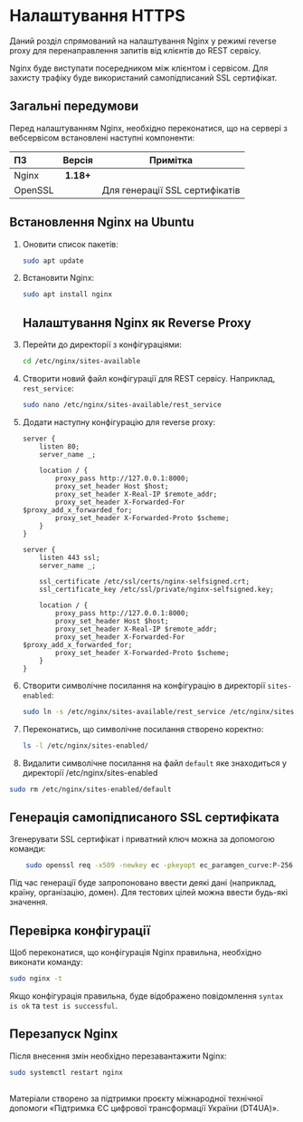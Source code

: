 # Налаштування HTTPS

Даний розділ спрямований на налаштування Nginx у режимі reverse proxy для перенаправлення запитів від клієнтів до REST сервісу.

Nginx буде виступати посередником між клієнтом і сервісом. Для захисту трафіку буде використаний самопідписаний SSL сертифікат.

## Загальні передумови
Перед налаштуванням Nginx, необхідно переконатися, що на сервері з вебсервісом встановлені наступні компоненти:

| ПЗ      |  Версія   | Примітка                       |
|:--------|:---------:|--------------------------------|
| Nginx   | **1.18+** |                                |
| OpenSSL |           | Для генерації SSL сертифікатів |                                                                                                                                                                            |


## Встановлення Nginx на Ubuntu

1. Оновити список пакетів:
    ```bash
    sudo apt update
    ```
2. Встановити Nginx:
    ```bash
    sudo apt install nginx
   ```
   ## Налаштування Nginx як Reverse Proxy

1. Перейти до директорії з конфігураціями:
    ```bash
    cd /etc/nginx/sites-available
    ```

2. Створити новий файл конфігурації для REST сервісу. Наприклад, `rest_service`:
    ```bash
    sudo nano /etc/nginx/sites-available/rest_service
    ```
3. Додати наступну конфігурацію для reverse proxy:
    ```nginx
    server {
        listen 80;
        server_name _;
        
        location / {
            proxy_pass http://127.0.0.1:8000;
            proxy_set_header Host $host;
            proxy_set_header X-Real-IP $remote_addr;
            proxy_set_header X-Forwarded-For $proxy_add_x_forwarded_for;
            proxy_set_header X-Forwarded-Proto $scheme;
        }
    }

    server {
        listen 443 ssl;
        server_name _;

        ssl_certificate /etc/ssl/certs/nginx-selfsigned.crt;
        ssl_certificate_key /etc/ssl/private/nginx-selfsigned.key;

        location / {
            proxy_pass http://127.0.0.1:8000;
            proxy_set_header Host $host;
            proxy_set_header X-Real-IP $remote_addr;
            proxy_set_header X-Forwarded-For $proxy_add_x_forwarded_for;
            proxy_set_header X-Forwarded-Proto $scheme;
        }
    }
    ```
4. Створити символічне посилання на конфігурацію в директорії `sites-enabled`:
    ```bash
    sudo ln -s /etc/nginx/sites-available/rest_service /etc/nginx/sites-enabled/
    ```   

5. Переконатись, що символічне посилання створено коректно:
    ```bash
    ls -l /etc/nginx/sites-enabled/
    ```
6. Видалити символічне посилання на файл `default` яке знаходиться у директорії /etc/nginx/sites-enabled

```bash
sudo rm /etc/nginx/sites-enabled/default
``` 

## Генерація самопідписаного SSL сертифіката

Згенерувати SSL сертифікат і приватний ключ можна за допомогою команди:
```bash
    sudo openssl req -x509 -newkey ec -pkeyopt ec_paramgen_curve:P-256 -keyout /etc/ssl/private/nginx-selfsigned_ECDSA.key -out /etc/ssl/certs/nginx-selfsigned_ECDSA.crt -days 3650 -nodes
```

Під час генерації буде запропоновано ввести деякі дані (наприклад, країну, організацію, домен). Для тестових цілей можна ввести будь-які значення.

## Перевірка конфігурації
Щоб переконатися, що конфігурація Nginx правильна, необхідно виконати команду:
 ```bash
sudo nginx -t
 ```
Якщо конфігурація правильна, буде відображено повідомлення `syntax is ok` та `test is successful`.

## Перезапуск Nginx

Після внесення змін необхідно перезавантажити Nginx:
```bash
sudo systemctl restart nginx
 ```
##
Матеріали створено за підтримки проєкту міжнародної технічної допомоги «Підтримка ЄС цифрової трансформації України (DT4UA)».
